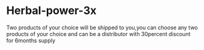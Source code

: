 Herbal-power-3x
===============

Two products of your choice will be shipped to you,you can choose any two products of your choice and can be a distributor with 30percent discount for 6months supply 
